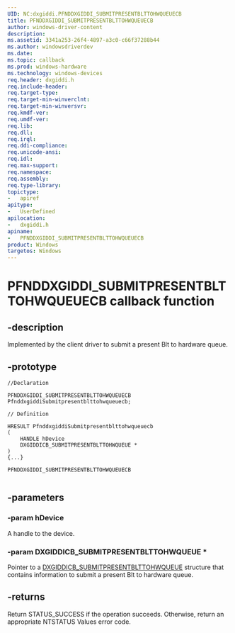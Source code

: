 ```yaml
---
UID: NC:dxgiddi.PFNDDXGIDDI_SUBMITPRESENTBLTTOHWQUEUECB
title: PFNDDXGIDDI_SUBMITPRESENTBLTTOHWQUEUECB
author: windows-driver-content
description:
ms.assetid: 3341a253-26f4-4897-a3c0-c66f37288b44
ms.author: windowsdriverdev
ms.date:
ms.topic: callback
ms.prod: windows-hardware
ms.technology: windows-devices
req.header: dxgiddi.h
req.include-header:
req.target-type:
req.target-min-winverclnt:
req.target-min-winversvr:
req.kmdf-ver:
req.umdf-ver:
req.lib:
req.dll:
req.irql:
req.ddi-compliance:
req.unicode-ansi:
req.idl:
req.max-support:
req.namespace:
req.assembly:
req.type-library:
topictype:
-	apiref
apitype:
-	UserDefined
apilocation:
-	dxgiddi.h
apiname:
-	PFNDDXGIDDI_SUBMITPRESENTBLTTOHWQUEUECB
product: Windows
targetos: Windows
---
```


# PFNDDXGIDDI_SUBMITPRESENTBLTTOHWQUEUECB callback function

## -description

Implemented by the client driver to submit a present Blt to hardware queue.

## -prototype

```
//Declaration

PFNDDXGIDDI_SUBMITPRESENTBLTTOHWQUEUECB PfnddxgiddiSubmitpresentblttohwqueuecb;

// Definition

HRESULT PfnddxgiddiSubmitpresentblttohwqueuecb
(
	HANDLE hDevice
	DXGIDDICB_SUBMITPRESENTBLTTOHWQUEUE *
)
{...}

PFNDDXGIDDI_SUBMITPRESENTBLTTOHWQUEUECB


```

## -parameters

### -param hDevice

A handle to the device.

### -param DXGIDDICB_SUBMITPRESENTBLTTOHWQUEUE *

Pointer to a [DXGIDDICB_SUBMITPRESENTBLTTOHWQUEUE](ns-dxgiddi-dxgiddicb_submitpresentblttohwqueue.md) structure that contains information to submit a present Blt to hardware queue.



## -returns

Return STATUS_SUCCESS if the operation succeeds. Otherwise, return an appropriate NTSTATUS Values error code.

